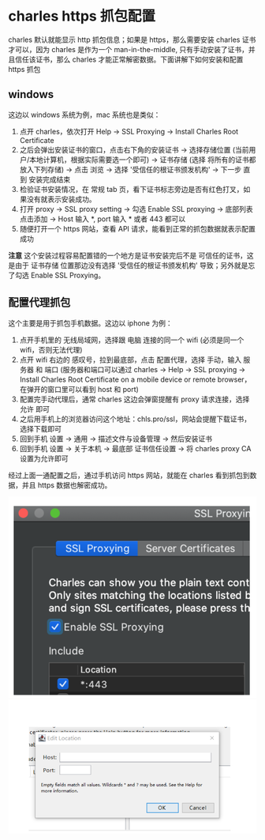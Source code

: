 charles https 抓包配置
==============================

charles 默认就能显示 http 抓包信息；如果是 https，那么需要安装 charles 证书才可以，因为 charles 是作为一个 man-in-the-middle, 只有手动安装了证书，并且信任该证书，那么 charles 才能正常解密数据。下面讲解下如何安装和配置 https 抓包

## windows

这边以 windows 系统为例，mac 系统也是类似：

1. 点开 charles，依次打开 Help -> SSL Proxying -> Install Charles Root Certificate
2. 之后会弹出安装证书的窗口，点击右下角的安装证书 -> 选择存储位置 (当前用户/本地计算机，根据实际需要选一个即可) -> 证书存储 (选择 将所有的证书都放入下列存储) -> 点击 浏览 -> 选择 '受信任的根证书颁发机构' -> 下一步 直到 安装完成结束
3. 检验证书安装情况，在 常规 tab 页，看下证书标志旁边是否有红色打叉，如果没有就表示安装成功。
4. 打开 proxy -> SSL proxy setting -> 勾选 Enable SSL proxying -> 底部列表点击添加 -> Host 输入 *, port 输入 * 或者 443 都可以
5. 随便打开一个 https 网站，查看 API 请求，能看到正常的抓包数据就表示配置成功

__注意__ 这个安装过程容易配置错的一个地方是证书安装完后不是 可信任的证书，这是由于 证书存储 位置那边没有选择 '受信任的根证书颁发机构' 导致；另外就是忘了勾选 Enable SSL Proxying。


## 配置代理抓包

这个主要是用于抓包手机数据。这边以 iphone 为例：

1. 点开手机里的 无线局域网，选择跟 电脑 连接的同一个 wifi (必须是同一个 wifi，否则无法代理)
2. 点开 wifi 右边的 感叹号，拉到最底部，点击 配置代理，选择 手动，输入 服务器 和 端口 (服务器和端口可以通过 charles -> Help -> SSL proxying -> Install Charles Root Certificate on a mobile device or remote browser，在弹开的窗口里可以看到 host 和 port)
3. 配置完手动代理后，通常 charles 这边会弹窗提醒有 proxy 请求连接，选择 允许 即可
4. 之后用手机上的浏览器访问这个地址：chls.pro/ssl，网站会提醒下载证书，选择下载即可
5. 回到手机 设置 -> 通用 -> 描述文件与设备管理 -> 然后安装证书
6. 回到手机 设置 -> 关于本机 -> 最底部 证书信任设置 -> 将 charles proxy CA 设置为允许即可

经过上面一通配置之后，通过手机访问 https 网站，就能在 charles 看到抓包到数据，并且 https 数据也解密成功。

![开启SSL](./SSL_enable.png)
![配置host](./HOST_PORT.PNG)